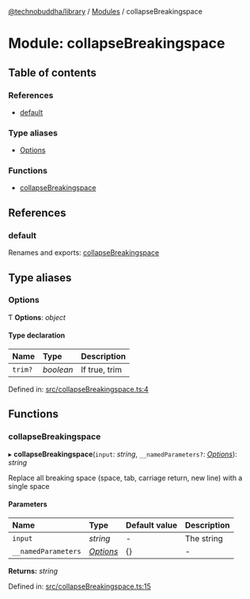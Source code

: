 [@technobuddha/library](../..) / [Modules](../Modules.md) / collapseBreakingspace

# Module: collapseBreakingspace

## Table of contents

### References

- [default](collapsebreakingspace.md#default)

### Type aliases

- [Options](collapsebreakingspace.md#options)

### Functions

- [collapseBreakingspace](collapsebreakingspace.md#collapsebreakingspace)

## References

### default

Renames and exports: [collapseBreakingspace](collapsebreakingspace.md#collapsebreakingspace)

## Type aliases

### Options

Ƭ **Options**: *object*

#### Type declaration

| Name | Type | Description |
| :------ | :------ | :------ |
| `trim?` | *boolean* | If true, trim |

Defined in: [src/collapseBreakingspace.ts:4](../src/collapseBreakingspace.ts#L4)

## Functions

### collapseBreakingspace

▸ **collapseBreakingspace**(`input`: *string*, `__namedParameters?`: [*Options*](collapsebreakingspace.md#options)): *string*

Replace all breaking space (space, tab, carriage return, new line) with a single space

#### Parameters

| Name | Type | Default value | Description |
| :------ | :------ | :------ | :------ |
| `input` | *string* | - | The string |
| `__namedParameters` | [*Options*](collapsebreakingspace.md#options) | {} | - |

**Returns:** *string*

Defined in: [src/collapseBreakingspace.ts:15](../src/collapseBreakingspace.ts#L15)
